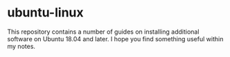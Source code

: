 # ubuntu-linux

This repository contains a number of guides on installing additional software on Ubuntu 18.04 and later.  I hope you find something useful within my notes.
